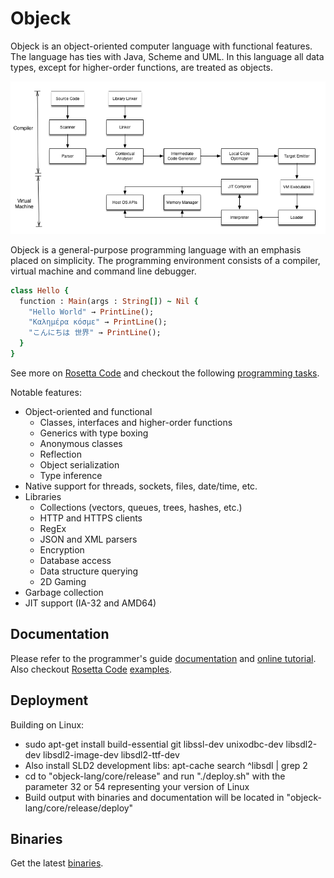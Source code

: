 # Objeck
Objeck is an object-oriented computer language with functional features. The language has ties with Java, Scheme and UML. In this language all data types, except for higher-order functions, are treated as objects.

![alt text](images/design2.png "Compiler & VM")

Objeck is a general-purpose programming language with an emphasis placed on simplicity. The programming environment consists of a compiler, virtual machine and command line debugger.

```ruby
class Hello {
  function : Main(args : String[]) ~ Nil {
    "Hello World" → PrintLine();
    "Καλημέρα κόσμε" → PrintLine();
    "こんにちは 世界" → PrintLine();
  }
}
```

See more on [Rosetta Code](http://rosettacode.org/wiki/Category:Objeck) and checkout the following [programming tasks](programs/rc).

Notable features:

* Object-oriented and functional
  * Classes, interfaces and higher-order functions
  * Generics with type boxing
  * Anonymous classes 
  * Reflection 
  * Object serialization 
  * Type inference
* Native support for threads, sockets, files, date/time, etc.
* Libraries 
  * Collections (vectors, queues, trees, hashes, etc.)
  * HTTP and HTTPS clients
  * RegEx
  * JSON and XML parsers
  * Encryption
  * Database access
  * Data structure querying
  * 2D Gaming
* Garbage collection
* JIT support (IA-32 and AMD64)

## Documentation
Please refer to the programmer's guide [documentation](http://www.objeck.org/documentation/) and [online tutorial](http://www.objeck.org/tutorial/). Also checkout [Rosetta Code](http://rosettacode.org/wiki/Category:Objeck) [examples](programs/rc).

## Deployment
Building on Linux:
*  sudo apt-get install build-essential git libssl-dev unixodbc-dev libsdl2-dev libsdl2-image-dev libsdl2-ttf-dev
*  Also install SLD2 development libs: apt-cache search ^libsdl | grep 2
*  cd to "objeck-lang/core/release" and run "./deploy.sh" with the parameter 32 or 54 representing your version of Linux
*  Build output with binaries and documentation will be located in "objeck-lang/core/release/deploy"

## Binaries
Get the latest [binaries](https://sourceforge.net/projects/objeck-lang/).
